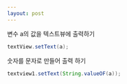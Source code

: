 ```yaml
---
layout: post
---
```

변수 a의 값을 텍스트뷰에 출력하기
```java
textView.setText(a);
```

숫자를 문자로 만들어 출력 하기
```java
textview1.setText(String.valueOF(a));
```